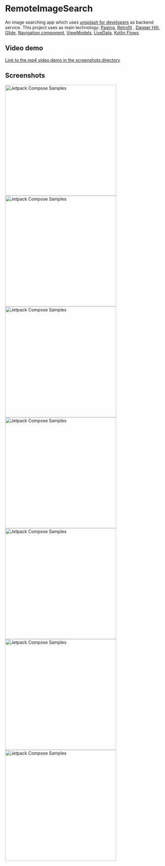 # RemoteImageSearch

An image searching app which uses [unsplash for developers](https://api.unsplash.com/) as backend
service. This project uses as main
technology: [Paging](https://developer.android.com/topic/libraries/architecture/paging/v3-overview),
[Retrofit](https://square.github.io/retrofit/)
, [Dagger Hilt](https://developer.android.com/training/dependency-injection/hilt-android),
[Glide](https://github.com/bumptech/glide),
[Navigation component](https://developer.android.com/guide/navigation/navigation-getting-started),
[ViewModels](https://developer.android.com/topic/libraries/architecture/viewmodel),
[LiveData](https://developer.android.com/topic/libraries/architecture/livedata),
[Kotlin Flows](https://developer.android.com/kotlin/flow).

## Video demo

[Link to the mp4 video demo in the screenshots directory](/screenshots/device-2021-11-12-172727.mp4)

## Screenshots

<img src="/screenshots/device-2021-11-12-151237.png" alt="Jetpack Compose Samples" width="360" />

<img src="/screenshots/device-2021-11-12-143839.png" alt="Jetpack Compose Samples" width="360" />

<img src="/screenshots/device-2021-11-12-151222.png" alt="Jetpack Compose Samples" width="360" />

<img src="/screenshots/device-2021-11-12-151138.png" alt="Jetpack Compose Samples" width="360" />

<img src="/screenshots/device-2021-11-12-143904.png" alt="Jetpack Compose Samples" width="360" />

<img src="/screenshots/device-2021-11-12-150341.png" alt="Jetpack Compose Samples" width="360" />

<img src="/screenshots/device-2021-11-12-143646.png" alt="Jetpack Compose Samples" width="360" />
